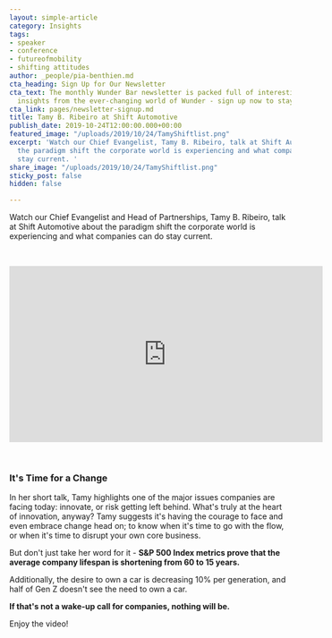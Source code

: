 ```yaml
---
layout: simple-article
category: Insights
tags:
- speaker
- conference
- futureofmobility
- shifting attitudes
author: _people/pia-benthien.md
cta_heading: Sign Up for Our Newsletter
cta_text: The monthly Wunder Bar newsletter is packed full of interesting news and
  insights from the ever-changing world of Wunder - sign up now to stay in the loop!
cta_link: pages/newsletter-signup.md
title: Tamy B. Ribeiro at Shift Automotive
publish_date: 2019-10-24T12:00:00.000+00:00
featured_image: "/uploads/2019/10/24/TamyShiftlist.png"
excerpt: 'Watch our Chief Evangelist, Tamy B. Ribeiro, talk at Shift Automotive about
  the paradigm shift the corporate world is experiencing and what companies can do
  stay current. '
share_image: "/uploads/2019/10/24/TamyShiftlist.png"
sticky_post: false
hidden: false

---
```

Watch our Chief Evangelist and Head of Partnerships, Tamy B. Ribeiro, talk at Shift Automotive about the paradigm shift the corporate world is experiencing and what companies can do stay current. <p> </p> <iframe width="560" height="315" src="https://www.youtube.com/embed/fYOvUxp-rw0" frameborder="0" allow="accelerometer; autoplay; encrypted-media; gyroscope; picture-in-picture" allowfullscreen></iframe> <p> </p> 

### It's Time for a Change


In her short talk, Tamy highlights one of the major issues companies are facing today: innovate, or risk getting left behind. What's truly at the heart of innovation, anyway? Tamy suggests it's having the courage to face and even embrace change head on; to know when it's time to go with the flow, or when it's time to disrupt your own core business.

But don't just take her word for it - **S&P 500 Index metrics prove that the average company lifespan is shortening from 60 to 15 years.**

Additionally, the desire to own a car is decreasing 10% per generation, and half of Gen Z doesn't see the need to own a car.

**If that's not a wake-up call for companies, nothing will be.** 

Enjoy the video!